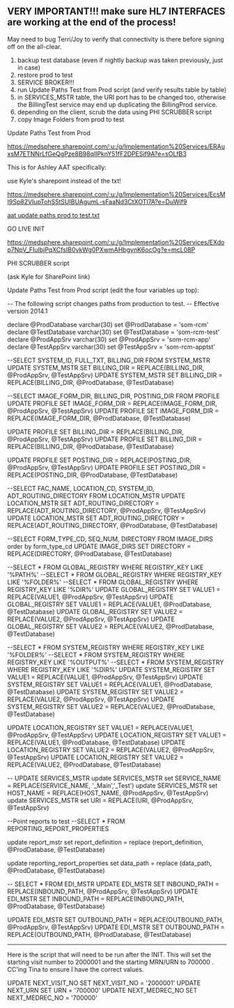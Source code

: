 VERY IMPORTANT!!! make sure HL7 INTERFACES are working at the end of the process!
--

May need to bug Terri/Joy to verify that connectivity is there before signing off on the all-clear.


1. backup test database (even if nightly backup was taken previously, just in case)
2. restore prod to test
3. SERVICE BROKER!!!
4. run Update Paths Test from Prod script (and verify results table by table)
5. in SERVICES_MSTR table, the URI port has to be changed too, otherwise the BillingTest service may end up duplicating the BillingProd service.
5. depending on the client, scrub the data using PHI SCRUBBER script
6. copy Image Folders from prod to test

Update Paths Test from Prod

https://medsphere.sharepoint.com/:u:/g/Implementation%20Services/ERAuxsM7ETNNrLfGeQgPze8B98qlIPknY51fF2DPESif9A?e=sOLfB3

This is for Ashley AAT specifically:

use Kyle's sharepoint instead of the txt!

https://medsphere.sharepoint.com/:u:/g/Implementation%20Services/EcsMI9Sp82VIupTohS5tSUIBUAgumL-sFaaNd3CtXOTI7A?e=DuWif9

[aat update paths prod to test.txt](/.attachments/aat%20update%20paths%20prod%20to%20test-9fc0ac88-9f48-43ff-91c7-e66b95531358.txt)

GO LIVE INIT

https://medsphere.sharepoint.com/:u:/g/Implementation%20Services/EXdop7NpV_FIulbjPqXCfsIB0vkWg0PXwmAHbgynK6ocOg?e=mcL08P


PHI SCRUBBER script

(ask Kyle for SharePoint link)

Update Paths Test from Prod script (edit the four variables up top):

-- The following script changes paths from production to test.
-- Effective version 2014.1

declare @ProdDatabase varchar(30)
set @ProdDatabase = 'som-rcm'
declare @TestDatabase varchar(30)
set @TestDatabase = 'som-rcm-test'
declare @ProdAppSrv varchar(30)
set @ProdAppSrv = 'som-rcm-app'
declare @TestAppSrv varchar(30)
set @TestAppSrv = 'som-rcm-apptst'


--SELECT SYSTEM_ID, FULL_TXT, BILLING_DIR FROM SYSTEM_MSTR
UPDATE SYSTEM_MSTR SET BILLING_DIR = REPLACE(BILLING_DIR, @ProdAppSrv, @TestAppSrv)
UPDATE SYSTEM_MSTR SET BILLING_DIR = REPLACE(BILLING_DIR, @ProdDatabase, @TestDatabase)

--SELECT IMAGE_FORM_DIR, BILLING_DIR, POSTING_DIR FROM PROFILE
UPDATE PROFILE SET IMAGE_FORM_DIR = REPLACE(IMAGE_FORM_DIR, @ProdAppSrv, @TestAppSrv)
UPDATE PROFILE SET IMAGE_FORM_DIR = REPLACE(IMAGE_FORM_DIR, @ProdDatabase, @TestDatabase)

UPDATE PROFILE SET BILLING_DIR = REPLACE(BILLING_DIR, @ProdAppSrv, @TestAppSrv)
UPDATE PROFILE SET BILLING_DIR = REPLACE(BILLING_DIR, @ProdDatabase, @TestDatabase)

UPDATE PROFILE SET POSTING_DIR = REPLACE(POSTING_DIR, @ProdAppSrv, @TestAppSrv)
UPDATE PROFILE SET POSTING_DIR = REPLACE(POSTING_DIR, @ProdDatabase, @TestDatabase)


--SELECT FAC_NAME, LOCATION_CD, SYSTEM_ID, ADT_ROUTING_DIRECTORY FROM LOCATION_MSTR
UPDATE LOCATION_MSTR SET ADT_ROUTING_DIRECTORY = REPLACE(ADT_ROUTING_DIRECTORY, @ProdAppSrv, @TestAppSrv)
UPDATE LOCATION_MSTR SET ADT_ROUTING_DIRECTORY = REPLACE(ADT_ROUTING_DIRECTORY, @ProdDatabase, @TestDatabase)

--SELECT FORM_TYPE_CD, SEQ_NUM, DIRECTORY FROM IMAGE_DIRS order by form_type_cd
UPDATE IMAGE_DIRS SET DIRECTORY = REPLACE(DIRECTORY, @ProdDatabase, @TestDatabase)

--SELECT * FROM GLOBAL_REGISTRY WHERE REGISTRY_KEY LIKE '%PATH%'
--SELECT * FROM GLOBAL_REGISTRY WHERE REGISTRY_KEY LIKE '%FOLDER%'
--SELECT * FROM GLOBAL_REGISTRY WHERE REGISTRY_KEY LIKE '%DIR%'
UPDATE GLOBAL_REGISTRY SET VALUE1 = REPLACE(VALUE1, @ProdAppSrv, @TestAppSrv)
UPDATE GLOBAL_REGISTRY SET VALUE1 = REPLACE(VALUE1, @ProdDatabase, @TestDatabase)
UPDATE GLOBAL_REGISTRY SET VALUE2 = REPLACE(VALUE2, @ProdAppSrv, @TestAppSrv)
UPDATE GLOBAL_REGISTRY SET VALUE2 = REPLACE(VALUE2, @ProdDatabase, @TestDatabase)

--SELECT * FROM SYSTEM_REGISTRY WHERE REGISTRY_KEY LIKE '%FOLDER%'
--SELECT * FROM SYSTEM_REGISTRY WHERE REGISTRY_KEY LIKE '%OUTPUT%'
--SELECT * FROM SYSTEM_REGISTRY WHERE REGISTRY_KEY LIKE '%DIR%'
UPDATE SYSTEM_REGISTRY SET VALUE1 = REPLACE(VALUE1, @ProdAppSrv, @TestAppSrv)
UPDATE SYSTEM_REGISTRY SET VALUE1 = REPLACE(VALUE1, @ProdDatabase, @TestDatabase)
UPDATE SYSTEM_REGISTRY SET VALUE2 = REPLACE(VALUE2, @ProdAppSrv, @TestAppSrv)
UPDATE SYSTEM_REGISTRY SET VALUE2 = REPLACE(VALUE2, @ProdDatabase, @TestDatabase)

UPDATE LOCATION_REGISTRY SET VALUE1 = REPLACE(VALUE1, @ProdAppSrv, @TestAppSrv)
UPDATE LOCATION_REGISTRY SET VALUE1 = REPLACE(VALUE1, @ProdDatabase, @TestDatabase)
UPDATE LOCATION_REGISTRY SET VALUE2 = REPLACE(VALUE2, @ProdAppSrv, @TestAppSrv)
UPDATE LOCATION_REGISTRY SET VALUE2 = REPLACE(VALUE2, @ProdDatabase, @TestDatabase)


-- UPDATE SERVICES_MSTR
update SERVICES_MSTR set SERVICE_NAME = REPLACE(SERVICE_NAME, '_Main','_Test')
update SERVICES_MSTR set HOST_NAME = REPLACE(HOST_NAME, @ProdAppSrv, @TestAppSrv)
update SERVICES_MSTR set URI = REPLACE(URI, @ProdAppSrv, @TestAppSrv)

--Point reports to test
--SELECT * FROM REPORTING_REPORT_PROPERTIES

update report_mstr set report_definition = 
replace (report_definition, @ProdDatabase, @TestDatabase)

update reporting_report_properties set data_path = 
replace (data_path, @ProdDatabase, @TestDatabase)

-- SELECT * FROM EDI_MSTR
UPDATE EDI_MSTR SET INBOUND_PATH = REPLACE(INBOUND_PATH, @ProdAppSrv, @TestAppSrv)
UPDATE EDI_MSTR SET INBOUND_PATH = REPLACE(INBOUND_PATH, @ProdDatabase, @TestDatabase)

UPDATE EDI_MSTR SET OUTBOUND_PATH = REPLACE(OUTBOUND_PATH, @ProdAppSrv, @TestAppSrv)
UPDATE EDI_MSTR SET OUTBOUND_PATH = REPLACE(OUTBOUND_PATH, @ProdDatabase, @TestDatabase)

------------------------------

Here is the script that will need to be run after the INIT.  This will set the starting visit number to 2000001 and the starting MRN/URN to 700000 . CC’ing Tina to ensure I have the correct values.

UPDATE NEXT_VISIT_NO SET NEXT_VISIT_NO = '2000001'
UPDATE NEXT_URN SET URN = '700000'
UPDATE NEXT_MEDREC_NO SET NEXT_MEDREC_NO = '700000'
